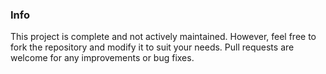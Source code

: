 ### Info

This project is complete and not actively maintained. However, feel free to fork the repository and modify it to suit your needs. Pull requests are welcome for any improvements or bug fixes.
